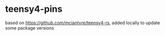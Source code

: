# teensy4-pins

based on https://github.com/mciantyre/teensy4-rs, added locally to update some package versions